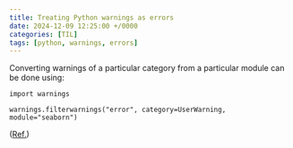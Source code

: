 ```yaml
---
title: Treating Python warnings as errors
date: 2024-12-09 12:25:00 +/0000
categories: [TIL]
tags: [python, warnings, errors]
---
```


Converting warnings of a particular category from a particular module can be done using:

```
import warnings

warnings.filterwarnings("error", category=UserWarning, module="seaborn")

```

([Ref.](https://docs.python.org/3/library/warnings.html#warnings.filterwarnings))
